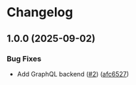 # Changelog

## 1.0.0 (2025-09-02)


### Bug Fixes

* Add GraphQL backend ([#2](https://github.com/damacus/unifi-release-announcer/issues/2)) ([afc6527](https://github.com/damacus/unifi-release-announcer/commit/afc65271a11b4d3eb0a5d01aae7e08f56cf6e73b))
